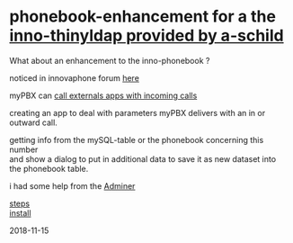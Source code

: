 
# phonebook-enhancement for a the [inno-thinyldap provided by a-schild](https://github.com/a-schild/inno-thinyldap)

What about an enhancement to the inno-phonebook ?

noticed in innovaphone forum [here](http://class.innovaphone.com/moodle2/mod/forum/discuss.php?d=20447)

myPBX can [call externals apps with incoming calls](http://wiki.innovaphone.com/index.php?title=Reference11r1:Concept_myPBX#Starting_an_external_application_for_a_call)

creating an app to deal with parameters myPBX delivers with an in or outward call.

getting info from the mySQL-table or the phonebook concerning this number  
and show a dialog to put in additional data to save it as new dataset into  
the phonebook table. 

i had some help from the [Adminer](https://www.adminer.org/)



[steps](steps/steps.md)  
[install](tools/install.txt)

2018-11-15
